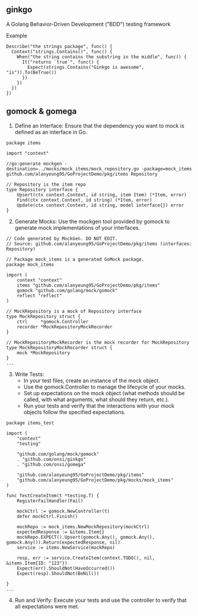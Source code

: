 ## ginkgo

A Golang Behavior-Driven Development ("BDD") testing framework

Example

```
Describe("the strings package", func() {
  Context("strings.Contains()", func() {
    When("the string contains the substring in the middle", func() {
      It("returns `true`", func() {
        Expect(strings.Contains("Ginkgo is awesome", "is")).To(BeTrue())
      })
    })
  })
})
```

## gomock & gomega

1. Define an Interface: Ensure that the dependency you want to mock is defined as an interface in Go.

```
package items

import "context"

//go:generate mockgen -destination=../mocks/mock_items/mock_repository.go -package=mock_items github.com/alanyeung95/GoProjectDemo/pkg/items Repository

// Repository is the item repo
type Repository interface {
	Upsert(ctx context.Context, id string, item Item) (*Item, error)
	Find(ctx context.Context, id string) (*Item, error)
	Update(ctx context.Context, id string, model interface{}) error
}
```

2. Generate Mocks: Use the mockgen tool provided by gomock to generate mock implementations of your interfaces.

```
// Code generated by MockGen. DO NOT EDIT.
// Source: github.com/alanyeung95/GoProjectDemo/pkg/items (interfaces: Repository)

// Package mock_items is a generated GoMock package.
package mock_items

import (
	context "context"
	items "github.com/alanyeung95/GoProjectDemo/pkg/items"
	gomock "github.com/golang/mock/gomock"
	reflect "reflect"
)

// MockRepository is a mock of Repository interface
type MockRepository struct {
	ctrl     *gomock.Controller
	recorder *MockRepositoryMockRecorder
}

// MockRepositoryMockRecorder is the mock recorder for MockRepository
type MockRepositoryMockRecorder struct {
	mock *MockRepository
}
...
```

3. Write Tests:
   - In your test files, create an instance of the mock object.
   - Use the gomock.Controller to manage the lifecycle of your mocks.
   - Set up expectations on the mock object (what methods should be called, with what arguments, what should they return, etc.).
   - Run your tests and verify that the interactions with your mock objects follow the specified expectations.

```
package items_test

import (
	"context"
	"testing"

	"github.com/golang/mock/gomock"
	. "github.com/onsi/ginkgo"
	. "github.com/onsi/gomega"

	"github.com/alanyeung95/GoProjectDemo/pkg/items"
	"github.com/alanyeung95/GoProjectDemo/pkg/mocks/mock_items"
)

func TestCreateItem(t *testing.T) {
	RegisterFailHandler(Fail)

	mockCtrl := gomock.NewController(t)
	defer mockCtrl.Finish()

	mockRepo := mock_items.NewMockRepository(mockCtrl)
	expectedResponse := &items.Item{}
	mockRepo.EXPECT().Upsert(gomock.Any(), gomock.Any(), gomock.Any()).Return(expectedResponse, nil)
	service := items.NewService(mockRepo)

	resp, err := service.CreateItem(context.TODO(), nil, &items.Item{ID: "123"})
	Expect(err).ShouldNot(HaveOccurred())
	Expect(resp).ShouldNot(BeNil())

}
...
```

4. Run and Verify: Execute your tests and use the controller to verify that all expectations were met.
